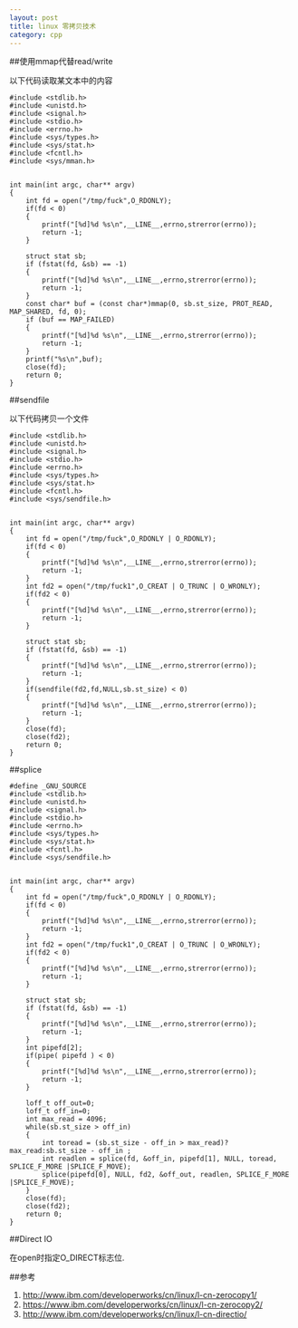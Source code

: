 ```yaml
---
layout: post
title: linux 零拷贝技术
category: cpp
---
```


##使用mmap代替read/write

以下代码读取某文本中的内容

	#include <stdlib.h>
	#include <unistd.h>
	#include <signal.h>
	#include <stdio.h>
	#include <errno.h>
	#include <sys/types.h>
	#include <sys/stat.h>
	#include <fcntl.h>
	#include <sys/mman.h>


	int main(int argc, char** argv) 
	{
		int fd = open("/tmp/fuck",O_RDONLY);
		if(fd < 0)
		{
			printf("[%d]%d %s\n",__LINE__,errno,strerror(errno));
			return -1;
		}

		struct stat sb;
		if (fstat(fd, &sb) == -1)
		{
			printf("[%d]%d %s\n",__LINE__,errno,strerror(errno));
			return -1;
		}
		const char* buf = (const char*)mmap(0, sb.st_size, PROT_READ, MAP_SHARED, fd, 0);
		if (buf == MAP_FAILED)
		{
			printf("[%d]%d %s\n",__LINE__,errno,strerror(errno));
			return -1;
		}
		printf("%s\n",buf);
		close(fd);
		return 0;
	}
	  
##sendfile

以下代码拷贝一个文件

	#include <stdlib.h>
	#include <unistd.h>
	#include <signal.h>
	#include <stdio.h>
	#include <errno.h>
	#include <sys/types.h>
	#include <sys/stat.h>
	#include <fcntl.h>
	#include <sys/sendfile.h>


	int main(int argc, char** argv) 
	{
		int fd = open("/tmp/fuck",O_RDONLY | O_RDONLY);
		if(fd < 0)
		{
			printf("[%d]%d %s\n",__LINE__,errno,strerror(errno));
			return -1;
		}
		int fd2 = open("/tmp/fuck1",O_CREAT | O_TRUNC | O_WRONLY);
		if(fd2 < 0)
		{
			printf("[%d]%d %s\n",__LINE__,errno,strerror(errno));
			return -1;
		}

		struct stat sb;
		if (fstat(fd, &sb) == -1)
		{
			printf("[%d]%d %s\n",__LINE__,errno,strerror(errno));
			return -1;
		}
		if(sendfile(fd2,fd,NULL,sb.st_size) < 0)
		{
			printf("[%d]%d %s\n",__LINE__,errno,strerror(errno));
			return -1;
		}
		close(fd);
		close(fd2);
		return 0;
	}
	
##splice
	
	#define _GNU_SOURCE
	#include <stdlib.h>
	#include <unistd.h>
	#include <signal.h>
	#include <stdio.h>
	#include <errno.h>
	#include <sys/types.h>
	#include <sys/stat.h>
	#include <fcntl.h>
	#include <sys/sendfile.h>


	int main(int argc, char** argv) 
	{
		int fd = open("/tmp/fuck",O_RDONLY | O_RDONLY);
		if(fd < 0)
		{
			printf("[%d]%d %s\n",__LINE__,errno,strerror(errno));
			return -1;
		}
		int fd2 = open("/tmp/fuck1",O_CREAT | O_TRUNC | O_WRONLY);
		if(fd2 < 0)
		{
			printf("[%d]%d %s\n",__LINE__,errno,strerror(errno));
			return -1;
		}

		struct stat sb;
		if (fstat(fd, &sb) == -1)
		{
			printf("[%d]%d %s\n",__LINE__,errno,strerror(errno));
			return -1;
		}
		int pipefd[2];
		if(pipe( pipefd ) < 0)
		{
			printf("[%d]%d %s\n",__LINE__,errno,strerror(errno));
			return -1;
		}

		loff_t off_out=0;
		loff_t off_in=0;
		int max_read = 4096;
		while(sb.st_size > off_in)
		{
			int toread = (sb.st_size - off_in > max_read)?max_read:sb.st_size - off_in ;
			int readlen = splice(fd, &off_in, pipefd[1], NULL, toread, SPLICE_F_MORE |SPLICE_F_MOVE);
			splice(pipefd[0], NULL, fd2, &off_out, readlen, SPLICE_F_MORE |SPLICE_F_MOVE);
		}
		close(fd);
		close(fd2);
		return 0;
	}
	
##Direct IO

在open时指定O_DIRECT标志位.
	  
##参考
1. <http://www.ibm.com/developerworks/cn/linux/l-cn-zerocopy1/>
1. <https://www.ibm.com/developerworks/cn/linux/l-cn-zerocopy2/>
1. <http://www.ibm.com/developerworks/cn/linux/l-cn-directio/>